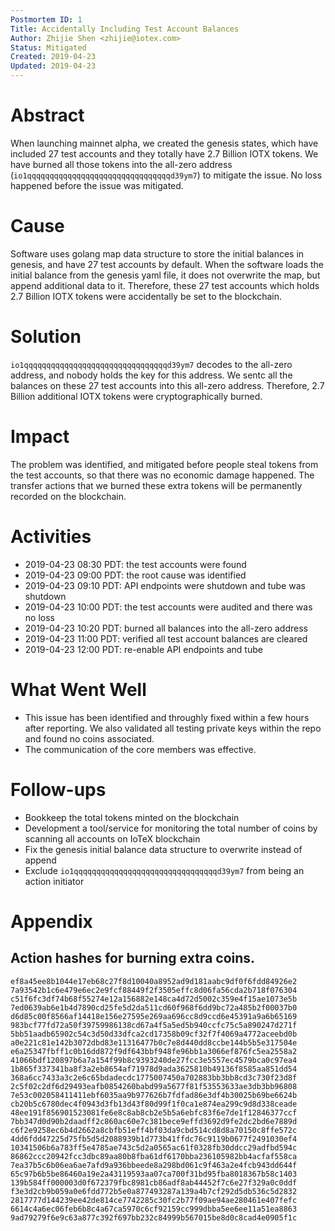 ```yaml
---
Postmortem ID: 1
Title: Accidentally Including Test Account Balances
Author: Zhijie Shen <zhijie@iotex.com>
Status: Mitigated
Created: 2019-04-23
Updated: 2019-04-23
---
```



# Abstract

When launching mainnet alpha, we created the genesis states, which have included 27 test accounts and they totally have 2.7 Billion IOTX tokens. We have burned all those tokens into the all-zero address (`io1qqqqqqqqqqqqqqqqqqqqqqqqqqqqqqqqd39ym7`) to mitigate the issue. No loss happened before the issue was mitigated.

# Cause

Software uses golang map data structure to store the initial balances in genesis, and have 27 test accounts by default. When the software loads the initial balance from the genesis yaml file, it does not overwrite the map, but append additional data to it. Therefore, these 27 test accounts which holds 2.7 Billion IOTX tokens were accidentally be set to the blockchain.

# Solution

`io1qqqqqqqqqqqqqqqqqqqqqqqqqqqqqqqqd39ym7` decodes to the all-zero address, and nobody holds the key for this address. We sentc all the balances on these 27 test accounts into this all-zero address. Therefore, 2.7 Billion additional IOTX tokens were cryptographically burned.

# Impact

The problem was identified, and mitigated before people steal tokens from the test accounts, so that there was no economic damage happened. The transfer actions that we burned these extra tokens will be permanently recorded on the blockchain.

# Activities

- 2019-04-23 08:30 PDT: the test accounts were found
- 2019-04-23 09:00 PDT: the root cause was identified
- 2019-04-23 09:10 PDT: API endpoints were shutdown and tube was shutdown
- 2019-04-23 10:00 PDT: the test accounts were audited and there was no loss
- 2019-04-23 10:20 PDT: burned all balances into the all-zero address
- 2019-04-23 11:00 PDT: verified all test account balances are cleared
- 2019-04-23 12:00 PDT: re-enable API endpoints and tube

# What Went Well

- This issue has been identified and throughly fixed within a few hours after reporting. We also validated all testing private keys within the repo and found no coins associated.
- The communication of the core members was effective.

# Follow-ups

- Bookkeep the total tokens minted on the blockchain
- Development a tool/service for monitoring the total number of coins by scanning all accounts on IoTeX blockchain
- Fix the genesis initial balance data structure to overwrite instead of append
- Exclude `io1qqqqqqqqqqqqqqqqqqqqqqqqqqqqqqqqd39ym7` from being an action initiator

# Appendix
## Action hashes for burning extra coins.
```
ef8a45ee8b1044e17eb68c27f8d10040a8952ad9d181aabc9df0f6fdd84926e2
7a93542b1c6e479e6ec2e9fcf88449f2f3505effc8d06fa56cda2b718f076304
c51f6fc3df74b68f55274e12a156882e148ca4d72d5002c359e4f15ae1073e5b
7ed0639ab6e1b4d7890cd25fe5d2da511cd60f968f6dd9bc72a485b2f00037b0
d6d85c00f8566af14418e156e27595e269aa696cc8d9ccd6e45391a9a6b65169
983bcf77fd72a50f39759986138cd67a4f5a5ed5b940ccfc75c5a890247d271f
5bb51aadb65902c54c3d50d33dfca2cd17358b09cf32f7f4069a4772aceebd0b
a0e221c81e142b3072dbd83e11316477b0c7e8d440dd8ccbe144b5b5e317504e
e6a25347fbff1c0b16dd872f9df643bbf948fe96bb1a3066ef876fc5ea2558a2
41066bdf120897b6a7a154f99b8c9393240de27fcc3e5557ec4579bca0c97ea4
1b865f337341ba8f3a2eb8654af71978d9ada3625810b49136f8585aa851dd54
368a6cc7433a3c2e6c65bdadecdc1775007450a702883bb3bb8cd3c730f23d8f
2c5f02c2df6d29493eafb0854260babd99a5677f81f53553633ae3db3bb96808
7e53c002058411411ebf6035aa9b977626b7fdfad86e3df4b30025b69be6624b
cb20b5c6780dec4f0943d3fb13d43f80d99f1f0ca1e874ea299c9d8d338ceade
48ee191f856901523081fe6e8c8ab8cb2e5b5a6ebfc83f6e7de1f12846377ccf
7bb347d0d90b2daadff2c860ac60e7c381bece9effd3692d9fe2dc2bd6e7889d
c6f2e9258ec6b4d2662a8cbfb51eff4bf03da9cbd514cd8d8a70150c8ffe572c
4dd6fdd47225d75fb5d5d2088939b1d773b41ffdc76c9119b0677f2491030ef4
10341506b6a783ff5e4785ae743c5d2a0565ac61f0328fb30ddcc29adfbd594c
86862ccc20942fcc3dbc89aa80b8fba61df6170bba236105982bb4acfaf558ca
7ea37b5c6b06ea6ae7afd9a936bbeede8a298bd061c9f463a2e4fcb943dd644f
65c97b6b5be86460a19e2a43119593aa07ca700f31bd95fba8018367b58c1403
139b584ff000003d0f672379fbc8981cb86adf8ab44452f7c6e27f329a0c0ddf
f3e3d2cb9b059a0e6fdd772b5e0a877493287a139a4b7cf292d5db536c5d2832
2817777d144239ee42de814ce7742285c30fc2b77f09ae94ae280461e407fefc
6614c4a6ec06feb6b8c4a67ca5970c6cf92159cc999dbba5ee6ee11a51ea8863
9ad79279f6e9c63a877c392f697bb232c84999b567015be8d0c8cad4e0905f1c
```
